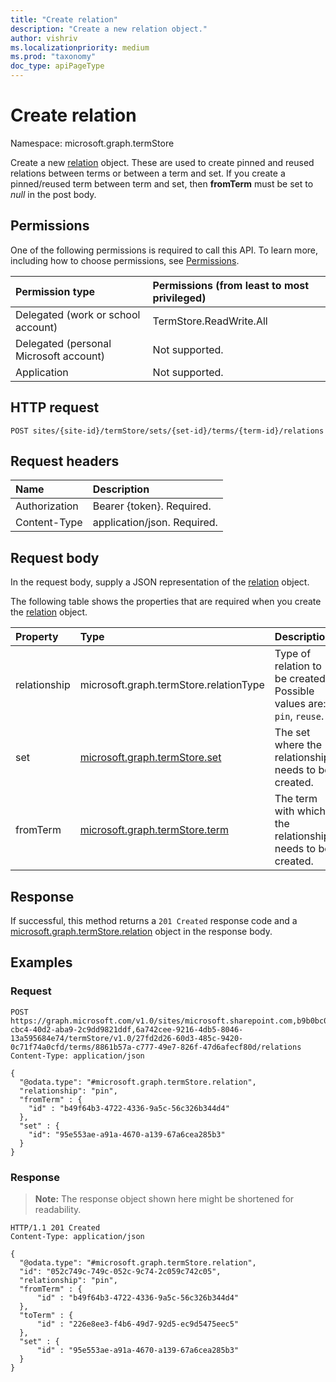 ```yaml
---
title: "Create relation"
description: "Create a new relation object."
author: vishriv
ms.localizationpriority: medium
ms.prod: "taxonomy"
doc_type: apiPageType
---
```


# Create relation
Namespace: microsoft.graph.termStore

Create a new [relation](../resources/termstore-relation.md) object. These are used to create pinned and reused relations between terms or between a term and set. If you create a pinned/reused term between term and set, then **fromTerm**  must be set to *null* in the post body.

## Permissions
One of the following permissions is required to call this API. To learn more, including how to choose permissions, see [Permissions](/graph/permissions-reference).

|Permission type|Permissions (from least to most privileged)|
|:---|:---|
|Delegated (work or school account) |TermStore.ReadWrite.All |
|Delegated (personal Microsoft account) | Not supported.    |
|Application | Not supported. |


## HTTP request

<!-- {
  "blockType": "ignored"
}
-->
``` http
POST sites/{site-id}/termStore/sets/{set-id}/terms/{term-id}/relations
```

## Request headers
|Name|Description|
|:---|:---|
|Authorization|Bearer {token}. Required.|
|Content-Type|application/json. Required.|

## Request body
In the request body, supply a JSON representation of the [relation](../resources/termstore-relation.md) object.

The following table shows the properties that are required when you create the [relation](../resources/termstore-relation.md) object.

|Property|Type|Description|
|:---|:---|:---|
|relationship|microsoft.graph.termStore.relationType|Type of relation to be created. Possible values are: `pin`, `reuse`.|
|set| [microsoft.graph.termStore.set](../resources/termstore-set.md)| The set where the relationship needs to be created.|
|fromTerm| [microsoft.graph.termStore.term](../resources/termstore-term.md) | The term with which the relationship needs to be created.|



## Response

If successful, this method returns a `201 Created` response code and a [microsoft.graph.termStore.relation](../resources/termstore-relation.md) object in the response body.

## Examples

### Request

<!-- {
  "blockType": "request",
  "name": "create_relation_from_"
}
-->

``` http
POST https://graph.microsoft.com/v1.0/sites/microsoft.sharepoint.com,b9b0bc03-cbc4-40d2-aba9-2c9dd9821ddf,6a742cee-9216-4db5-8046-13a595684e74/termStore/v1.0/27fd2d26-60d3-485c-9420-0c71f74a0cfd/terms/8861b57a-c777-49e7-826f-47d6afecf80d/relations
Content-Type: application/json

{
  "@odata.type": "#microsoft.graph.termStore.relation",
  "relationship": "pin",
  "fromTerm" : {
    "id" : "b49f64b3-4722-4336-9a5c-56c326b344d4"
  },
  "set" : {
    "id": "95e553ae-a91a-4670-a139-67a6cea285b3"
  }
}
```


### Response
>**Note:** The response object shown here might be shortened for readability.
<!-- {
  "blockType": "response",
  "truncated": true,
  "@odata.type": "microsoft.graph.termStore.relation"
}
-->
``` http
HTTP/1.1 201 Created
Content-Type: application/json

{
  "@odata.type": "#microsoft.graph.termStore.relation",
  "id": "052c749c-749c-052c-9c74-2c059c742c05",
  "relationship": "pin",
  "fromTerm" : {
      "id" : "b49f64b3-4722-4336-9a5c-56c326b344d4"
  },
  "toTerm" : {
      "id" : "226e8ee3-f4b6-49d7-92d5-ec9d5475eec5"
  },
  "set" : {
      "id" : "95e553ae-a91a-4670-a139-67a6cea285b3"
  }
}
```

[microsoft.graph.termStore.set]: ../resources/termstore-set.md
[microsoft.graph.termStore.term]: ../resources/termstore-term.md
[microsoft.graph.termStore.relation]: ../resources/termstore-relation.md


<!--
{
  "type": "#page.annotation",
  "description": "Create a pinned term entity in termStore",
  "keywords": "term,termStore",
  "section": "documentation",
  "tocPath": "termStore/Pinned term",
  "suppressions": [
  ]
}
-->


